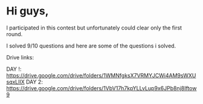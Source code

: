 # Hi guys,

I participated in this contest but unfortunately could clear only the first round.

I solved 9/10 questions and here are some of the questions i solved.

Drive links:

DAY !: https://drive.google.com/drive/folders/1WMNfgksX7VRMYJCWi4AM9sWXUsqxLlIX
DAY 2: https://drive.google.com/drive/folders/1VbV17h7kpYLLvLup9x6JPb8nj8Iftow9
